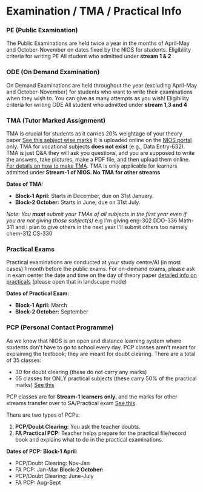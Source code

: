 # Examination / TMA / Practical Info

### PE (Public Examination)

The Public Examinations are held twice a year in the months of April-May and October-November on dates fixed by the NIOS for students. 
Eligibility criteria for writing PE
All student who admitted under **stream 1 & 2**

### ODE (On Demand Examination)

On Demand Examinations are held throughout the year (excluding April-May and October-November) for students who want to write their examinations when they wish to. You can give as many attempts as you wish!
Eligibility criteria for writing ODE
All student who admitted under **stream 1,3 and 4**




### TMA (Tutor Marked Assignment)

TMA is crucial for students as it carries 20% weightage of your theory paper [See this sebject wise marks](https://drive.google.com/) It is uploaded online on the [NIOS portal](https://sdmis.nios.ac.in/auth) only. TMA for vocational subjects **does not exist** (e.g., Data Entry-632). TMA is just Q&A 
they will ask you questions, and you are supposed to write the answers, take pictures, make a PDF file, and then upload them online. [For details on how to make TMA](https://nios-students.pages.dev/wiki/Guidelines). TMA is only applicable for learners admitted under **Stream-1 of NIOS. No TMA for other streams**

**Dates of TMA:**
- **Block-1 April:** Starts in December, due on 31st January.
- **Block-2 October:** Starts in June, due on 31st July.

*Note: You **must** submit your TMAs of all subjects in the first year even if you are not giving those  subject(s)*
e.g
I'm giving eng-302 DDO-336  Math-311 and i plan to give others in the next year I'll submit others  too namely chem-312 CS-330

### Practical Exams

Practical examinations are conducted at your study centre/AI (in most cases) 1 month before the public exams. For on-demand exams, please ask in exam center the date and time on the day of theory paper
[detailed info on practicals](https://drive.google.com/file/d/19On8794dMI_S5kyRILewYpoOcvtpA7E1/view?usp=drivesdk) (please open that in landscape mode)

**Dates of Practical Exam:**
- **Block-1 April:** March
- **Block-2 October:** September

### PCP (Personal Contact Programme)

As we know that NIOS is an open and distance learning system where students don't have to go to school every day. PCP classes aren't meant for explaining the textbook; they are meant for doubt clearing. There are a total of 35 classes:
- 30 for doubt clearing (these do not carry any marks)
- 05 classes for ONLY practical subjects (these carry 50% of the practical marks) [See this](https://drive.google.com/file/d/19auYIHocmCcdMysj0dB0FeP_TciA5G_l/view?usp=drivesdk)

PCP classes are for **Stream-1 learners only**, and the marks for other streams transfer over to SA/Practical exam [See this](https://drive.google.com/file/d/19auYIHocmCcdMysj0dB0FeP_TciA5G_l/view?usp=drivesdk).

There are two types of PCPs:
1. **PCP/Doubt Clearing:** You ask the teacher doubts.
2. **FA Practical PCP:** Teacher helps prepare for the practical file/record book and explains what to do in the practical examinations.

**Dates of PCP:**
  **Block-1 April:**
  - PCP/Doubt Clearing: Nov-Jan
  - FA PCP: Jan-Mar
  **Block-2 October:**
  - PCP/Doubt Clearing: June-July
  - FA PCP: Aug-Sept





